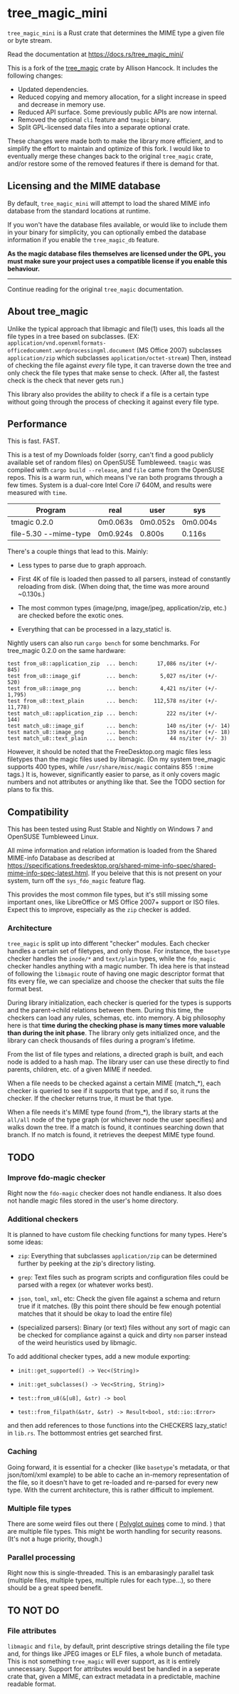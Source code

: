# tree_magic_mini

`tree_magic_mini` is a Rust crate that determines the MIME type a given file
or byte stream. 

Read the documentation at https://docs.rs/tree_magic_mini/

This is a fork of the [tree_magic](https://crates.io/crates/tree_magic)
crate by Allison Hancock. It includes the following changes:

* Updated dependencies.
* Reduced copying and memory allocation, for a slight increase in speed and
  decrease in memory use.
* Reduced API surface. Some previously public APIs are now internal.
* Removed the optional `cli` feature and `tmagic` binary.
* Split GPL-licensed data files into a separate optional crate.

These changes were made both to make the library more efficient, and to
simplify the effort to maintain and optimize of this fork. I would like to
eventually merge these changes back to the original `tree_magic` crate, and/or
restore some of the removed features if there is demand for that.

## Licensing and the MIME database

By default, `tree_magic_mini` will attempt to load the shared MIME info
database from the standard locations at runtime.

If you won't have the database files available, or would like to include them
in your binary for simplicity, you can optionally embed the database
information if you enable the `tree_magic_db` feature.

**As the magic database files themselves are licensed under the GPL, you must
make sure your project uses a compatible license if you enable this behaviour.**

---

Continue reading for the original `tree_magic` documentation.

## About tree_magic

Unlike the typical approach that libmagic and file(1) uses, this loads all the file types in a tree based on subclasses. (EX: `application/vnd.openxmlformats-officedocument.wordprocessingml.document` (MS Office 2007) subclasses `application/zip` which subclasses `application/octet-stream`) Then, instead of checking the file against *every* file type, it can traverse down the tree and only check the file types that make sense to check. (After all, the fastest check is the check that never gets run.)

This library also provides the ability to check if a file is a certain type without going through the process of checking it against every file type.

## Performance

This is fast. FAST.

This is a test of my Downloads folder (sorry, can't find a good publicly available set of random files) on OpenSUSE Tumbleweed. `tmagic` was compiled with `cargo build --release`, and `file` came from the OpenSUSE repos. This is a warm run, which means I've ran both programs through a few times. System is a dual-core Intel Core i7 640M, and results were measured with `time`.

Program | real | user | sys
--------|------|------|-----
tmagic 0.2.0 | 0m0.063s | 0m0.052s | 0m0.004s
file-5.30 --mime-type | 0m0.924s | 0.800s | 0.116s

There's a couple things that lead to this. Mainly:

- Less types to parse due to graph approach.

- First 4K of file is loaded then passed to all parsers, instead of constantly reloading from disk. (When doing that, the time was more around ~0.130s.)

- The most common types (image/png, image/jpeg, application/zip, etc.) are checked before the exotic ones.

- Everything that can be processed in a lazy_static! is.

Nightly users can also run `cargo bench` for some benchmarks. For tree_magic 0.2.0 on the same hardware:

    test from_u8::application_zip  ... bench:      17,086 ns/iter (+/- 845)
    test from_u8::image_gif        ... bench:       5,027 ns/iter (+/- 520)
    test from_u8::image_png        ... bench:       4,421 ns/iter (+/- 1,795)
    test from_u8::text_plain       ... bench:     112,578 ns/iter (+/- 11,778)
    test match_u8::application_zip ... bench:         222 ns/iter (+/- 144)
    test match_u8::image_gif       ... bench:         140 ns/iter (+/- 14)
    test match_u8::image_png       ... bench:         139 ns/iter (+/- 18)
    test match_u8::text_plain      ... bench:          44 ns/iter (+/- 3)

However, it should be noted that the FreeDesktop.org magic files less filetypes than the magic files used by libmagic. (On my system tree_magic supports 400 types, while `/usr/share/misc/magic` contains 855 `!:mime` tags.) It is, however, significantly easier to parse, as it only covers magic numbers and not attributes or anything like that. See the TODO section for plans to fix this.

## Compatibility

This has been tested using Rust Stable and Nightly on Windows 7 and OpenSUSE Tumbleweed Linux.

All mime information and relation information is loaded from the Shared MIME-info Database as described at https://specifications.freedesktop.org/shared-mime-info-spec/shared-mime-info-spec-latest.html. If you beleive that this is not present on your system, turn off the `sys_fdo_magic` feature flag.

This provides the most common file types, but it's still missing some important ones, like LibreOffice or MS Office 2007+ support or ISO files. Expect this to improve, especially as the `zip` checker is added.

### Architecture

`tree_magic` is split up into different "checker" modules. Each checker handles a certain set of filetypes, and only those. For instance, the `basetype` checker handles the `inode/*` and `text/plain` types, while the `fdo_magic` checker handles anything with a magic number. Th idea here is that instead of following the `libmagic` route of having one magic descriptor format that fits every file, we can specialize and choose the checker that suits the file format best.

During library initialization, each checker is queried for the types is supports and the parent->child relations between them. During this time, the checkers can load any rules, schemas, etc. into memory. A big philosophy here is that **time during the checking phase is many times more valuable than during the init phase**. The library only gets initialized once, and the library can check thousands of files during a program's lifetime.

From the list of file types and relations, a directed graph is built, and each node is added to a hash map. The library user can use these directly to find parents, children, etc. of a given MIME if needed.

When a file needs to be checked against a certain MIME (match_*), each checker is queried to see if it supports that type, and if so, it runs the checker. If the checker returns true, it must be that type.

When a file needs it's MIME type found (from_*), the library starts at the `all/all` node of the type graph (or whichever node the user specifies) and walks down the tree. If a match is found, it continues searching down that branch. If no match is found, it retrieves the deepest MIME type found.

## TODO

### Improve fdo-magic checker

Right now the `fdo-magic` checker does not handle endianess. It also does not handle magic files stored in the user's home directory.

### Additional checkers

It is planned to have custom file checking functions for many types. Here's some ideas:

- `zip`: Everything that subclasses `application/zip` can be determined further by peeking at the zip's directory listing. 

- `grep`: Text files such as program scripts and configuration files could be parsed with a regex (or whatever works best). 

- `json`, `toml`, `xml`, etc: Check the given file against a schema and return true if it matches. (By this point there should be few enough potential matches that it should be okay to load the entire file)

- (specialized parsers): Binary (or text) files without any sort of magic can be checked for compliance against a quick and dirty `nom` parser instead of the weird heuristics used by libmagic.

To add additional checker types, add a new module exporting:

- `init::get_supported() -> Vec<(String)>`

- `init::get_subclasses() -> Vec<String, String)>`

- `test::from_u8(&[u8], &str) -> bool`

- `test::from_filpath(&str, &str) -> Result<bool, std::io::Error>`
    
and then add references to those functions into the CHECKERS lazy_static! in `lib.rs`. The bottommost entries get searched first.

### Caching

Going forward, it is essential for a checker (like `basetype`'s metadata, or that json/toml/xml example) to be able to cache an in-memory representation of the file, so it doesn't have to get re-loaded and re-parsed for every new type. With the current architecture, this is rather difficult to implement.

### Multiple file types

There are some weird files out there ( [Polyglot quines](https://en.wikipedia.org/wiki/Polyglot_(computing)) come to mind. ) that are multiple file types. This might be worth handling for security reasons. (It's not a huge priority, though.)

### Parallel processing

Right now this is single-threaded. This is an embarasingly parallel task (multiple files, multiple types, multiple rules for each type...), so there should be a great speed benefit.

## TO NOT DO

### File attributes

`libmagic` and `file`, by default, print descriptive strings detailing the file type and, for things like JPEG images or ELF files, a whole bunch of metadata. This is not something `tree_magic` will ever support, as it is entirely unnecessary. Support for attributes would best be handled in a seperate crate that, given a MIME, can extract metadata in a predictable, machine readable format.
